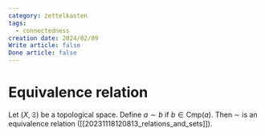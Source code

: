 ```yaml
---
category: zettelkasten
tags:
  - connectedness
creation date: 2024/02/09
Write article: false
Done article: false
---
```

# Equivalence relation

Let $(X, \mathfrak{S})$ be a topological space. Define $a \sim b$ if $b \in \text{Cmp}(a)$. Then $\sim$ is an equivalence relation ([[20231118120813_relations_and_sets]]).



